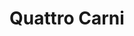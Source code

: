 ---
title: 'Quattro Carni'
category: 'Pizza'
description: 'Bacon, deboned ribs, ham & salami'
picolla: 80
grande: 120
---